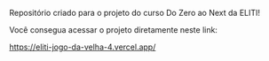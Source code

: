 Repositório criado para o projeto do curso Do Zero ao Next da ELITI!

Você consegua acessar o projeto diretamente neste link:

https://eliti-jogo-da-velha-4.vercel.app/
